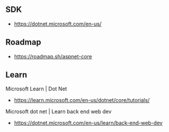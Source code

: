 
## SDK

- https://dotnet.microsoft.com/en-us/

## Roadmap

- https://roadmap.sh/aspnet-core

## Learn

Microsoft Learn | Dot Net
- https://learn.microsoft.com/en-us/dotnet/core/tutorials/

Microsoft dot net | Learn back end web dev
- https://dotnet.microsoft.com/en-us/learn/back-end-web-dev
